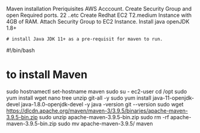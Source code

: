 Maven installation
Preriquisites
    AWS Acccount.
    Create Security Group and open Required ports.
        22 ..etc
    Create Redhat EC2 T2.medium Instance with 4GB of RAM.
    Attach Security Group to EC2 Instance.
    Install java openJDK 1.8+

    # install Java JDK 11+ as a pre-requisit for maven to run.

#!/bin/bash
# to install Maven
sudo hostnamectl set-hostname maven
sudo su - ec2-user
cd /opt
sudo yum install wget nano tree unzip git-all -y
sudo yum install java-11-openjdk-devel java-1.8.0-openjdk-devel -y
java -version
git --version
sudo wget https://dlcdn.apache.org/maven/maven-3/3.9.5/binaries/apache-maven-3.9.5-bin.zip
sudo unzip apache-maven-3.9.5-bin.zip
sudo rm -rf apache-maven-3.9.5-bin.zip
sudo mv apache-maven-3.9.5/ maven

